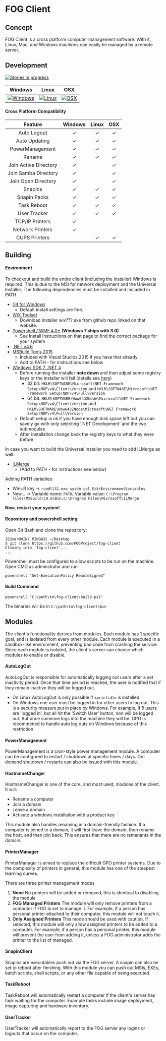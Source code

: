 # FOG Client

## Concept
FOG Client is a cross platform computer management software. With it, Linux, Mac, and Windows machines can easily be managed by a remote server.

## Development
[![Stories in progress](https://badge.waffle.io/FOGProject/fog-client.svg?label=In%20Progress&title=Issues%20In%20Progress)](http://waffle.io/FOGProject/fog-client)

Windows      | Linux       | OSX
-------------|-------------|-------------
[![Windows](https://ci.appveyor.com/api/projects/status/6uqyhjiarj0dysa8/branch/master?svg=true)](https://ci.appveyor.com/project/jbob182/fog-client/branch/master) | [![Linux](https://travis-ci.org/FOGProject/fog-client.svg?branch=master)](https://travis-ci.org/FOGProject/fog-client/) | [![OSX](https://travis-ci.org/FOGProject/fog-client.svg?branch=osx-build)](https://travis-ci.org/FOGProject/fog-client/)


#### Cross Platform Compatibility

| Feature | Windows | Linux | OSX |
|:----------------:|:-------:|:-----:|:---:|
| Auto Logout | ✓ | ✓ | ✓ |
| Auto Updating | ✓ | ✓ | ✓ |
| PowerManagement | ✓ | ✓ | ✓ |
| Rename | ✓ | ✓ | ✓ |
| Join Active Directory | ✓ |  | ✓ |
| Join Samba Directory | ✓ |  | ✓ |
| Join Open Directory | ✓ |  | ✓ |
| Snapins | ✓ | ✓ | ✓ |
| Snapin Packs | ✓ | ✓ | ✓ |
| Task Reboot | ✓ | ✓ | ✓ |
| User Tracker | ✓ | ✓ | ✓ |
| TCP/IP Printers | ✓ |  |  |
| Network Printers | ✓ |  |  |
| CUPS Printers |  | ✓ | ✓ |

## Building

#### Environment

To checkout and build the entire client (including the Installer) Windows is required. This is due to the MSI for network deployment and the Universal Installer. The following dependencies must be installed and included in PATH
* [Git for Windows](https://git-for-windows.github.io/)
  * Default install settings are fine.
* [WiX Toolset](http://wixtoolset.org/)
  * Download installer wix???.exe from github repo linked on that website.
* [Powershell / WMF 4.0+](https://www.microsoft.com/en-us/download/details.aspx?id=40855) **(Windows 7 ships with 3.0)**
  * See Install Instructions on that page to find the correct package for your system
* [.NET v4.6](https://www.microsoft.com/en-us/download/details.aspx?id=48130)
* [MSBuild Tools 2015](https://www.microsoft.com/en-us/download/details.aspx?id=48159)
  * Included with Visual Studios 2015 if you have that already
  * Add to PATH - for instructions see below
* [Windows SDK 7, .NET 4](https://www.microsoft.com/en-us/download/details.aspx?id=8279)
  * Before running the installer **note down** and then adjust some registry keys or the installer will fail (details see [here](https://stackoverflow.com/questions/31455926/windows-sdk-setup-failure))
    * 32 bit: `HKLM\SOFTWARE\Microsoft\NET Framework Setup\NDP\v4\Client\Version` and `HKLM\SOFTWARE\Microsoft\NET Framework Setup\NDP\v4\Full\Version`
    * 64 bit: `HKLM\SOFTWARE\Wow6432Node\Microsoft\NET Framework Setup\NDP\v4\Client\Version` and `HKLM\SOFTWARE\Wow6432Node\Microsoft\NET Framework Setup\NDP\v4\Full\Version`
  * Default setup is ok if you have enough disk space left but you can savely go with only selecting '.NET Development' and the two submodules
  * After installation change back the registry keys to what they were before

In case you want to build the Universal Installer you need to add ILMerge as well:
* [ILMerge](https://www.microsoft.com/en-us/download/confirmation.aspx?id=17630)
  * (Add to PATH - for instructions see below)

Adding PATH variables:
* Win+R key -> `rundll32.exe sysdm.cpl,EditEnvironmentVariables`
* New... -> Variable name: `PATH`, Variable value: `C:\Program Files\MSBuild\14.0\Bin;C:\Program Files\Microsoft\ILMerge`

**Now, restart your system!**

#### Repository and powershell setting
Open Git Bash and clone the repository:
```
IEUser@WIN7 MINGW32 ~/Desktop
$ git clone https://github.com/FOGProject/fog-client
Cloning into 'fog-client'...
...
```

Powershell must be configured to allow scripts to be run on the machine. Open CMD as adminstrator and run
```
powershell "Set-ExecutionPolicy RemoteSigned"
```

#### Build Command
```
powershell "C:\path\to\fog-client\build.ps1"
```

The binaries will be in `C:\path\to\fog-client\bin`

## Modules
The client's functionality derives from modules. Each module has 1 specific goal, and is isolated from every other module. Each module is executed in a sandbox-like environment, preventing bad code from crashing the service. Since each module is isolated, the client's server can choose which modules to enable or disable.

#### AutoLogOut
AutoLogOut is responsible for automatically logging out users after a set inactivity period. Once that time period is reached, the user is notified that if they remain inactive they will be logged out.
* On Linux AutoLogOut is only possible if `xprintidle` is installed.
* On Windows one user must be logged in for other users to log out. This is a security measure put in place by Windows. For example, if 5 users are 'logged in', but all hit the 'Switch User' button, non will be logged out. But once someone logs into the machine they will be. GPO is recommened to handle auto log outs on Windows because of this restriction.

#### PowerManagement
PowerManagement is a cron-style power management module. A computer can be configured to restart / shutdown at specific times / days. On-demand shutdown / restarts can also be issued with this module.

#### HostnameChanger
HostnameChanger is one of the core, and most used, modules of the client. It will:
* Rename a computer
* Join a domain
* Leave a domain
* Activate a windows installation with a product key

This module also handles renaming in a domain-friendly fashion. If a computer is joined to a domain, it will first leave the domain, then rename the host, and then join back. This ensures that there are no remenants in the domain.

#### PrinterManager
PrinterManager is aimed to replace the difficult GPO printer systems. Due to the complexity of printers in general, this module has one of the steepest learning curves. 

There are three printer management modes

1. **None** No printers will be added or removed, this is identical to disabling the module
2. **FOG Managed Printers** The module will only remove printers from a computer if FOG is set to manage it. For example, if a person has personal printer attached to their computer, this module will not touch it.
3. **Only Assigned Printers** This mode should be used with caution. If selected, this module will only allow assigned printers to be added to a computer. For example, if a person has a personal printer, this module will prevent the user from adding it, unless a FOG administrator adds the printer to the list of managed.

#### SnapinClient
Snapins are executables push out via the FOG server. A snapin can also be set to reboot after finishing. With this module you can push out MSIs, EXEs, batch scripts, shell scripts, or any other file capable of being executed.

#### TaskReboot
TaskReboot will automatically restart a computer if the client's server has task waiting for the computer. Example tasks include image deployment, image capturing and hardware inventory.

#### UserTracker
UserTracker will automatically report to the FOG server any logins or logouts that occur on the computer.

